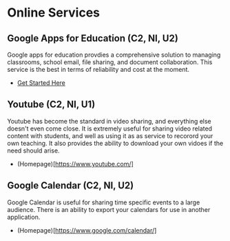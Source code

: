 # Online Services

## Google Apps for Education (C2, NI, U2)

Google apps for education provdies a comprehensive solution to managing classrooms, school email, file sharing, and document collaboration. This service is the best in terms of reliability and cost at the moment.

* [Get Started Here](https://www.google.ca/work/apps/education/)

## Youtube (C2, NI, U1)

Youtube has become the standard in video sharing, and everything else doesn't even come close. It is extremely useful for sharing video related content with students, and well as using it as as service to recorord your own teaching. It also provides the ability to download your own vidoes if the need should arise.

* (Homepage)[https://www.youtube.com/]

## Google Calendar (C2, NI, U2)

Google Calendar is useful for sharing time specific events to a large audience. There is an ability to export your calendars for use in another application.

* (Homepage)[https://www.google.com/calendar/]



